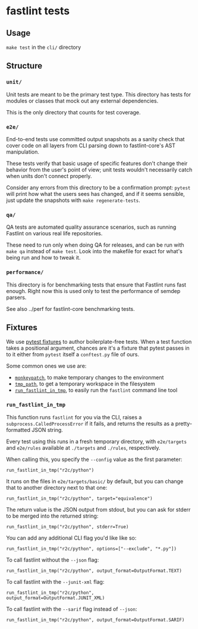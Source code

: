 # fastlint tests

## Usage

`make test` in the `cli/` directory

## Structure

### `unit/`

Unit tests are meant to be the primary test type.
This directory has tests for modules or classes
that mock out any external dependencies.

This is the only directory that counts for test coverage.

### `e2e/`

End-to-end tests use committed output snapshots as a sanity check
that cover code on all layers from CLI parsing
down to fastlint-core's AST manipulation.

These tests verify that basic usage of specific features
don't change their behavior from the user's point of view;
unit tests wouldn't necessarily catch when units don't connect properly.

Consider any errors from this directory to be a confirmation prompt:
`pytest` will print how what the users sees has changed,
and if it seems sensible, just update the snapshots with `make regenerate-tests`.

### `qa/`

QA tests are automated quality assurance scenarios,
such as running Fastlint on various real life repositories.

These need to run only when doing QA for releases,
and can be run with `make qa` instead of `make test`.
Look into the makefile for exact for what's being run and how to tweak
it.

### `performance/`

This directory is for benchmarking tests
that ensure that Fastlint runs fast enough.
Right now this is used only to test the performance
of semdep parsers.

See also ../perf for fastlint-core benchmarking tests.

## Fixtures

We use [pytest fixtures](https://docs.pytest.org/en/latest/fixture.html)
to author boilerplate-free tests.
When a test function takes a positional argument,
chances are it's a fixture that pytest passes in to it
either from `pytest` itself a `conftest.py` file of ours.

Some common ones we use are:

- [`monkeypatch`](https://docs.pytest.org/en/latest/monkeypatch.html),
  to make temporary changes to the environment
- [`tmp_path`](https://docs.pytest.org/en/latest/tmpdir.html),
  to get a temporary workspace in the filesystem
- [`run_fastlint_in_tmp`](#run_fastlint_in_tmp),
  to easily run the `fastlint` command line tool

### `run_fastlint_in_tmp`

This function runs `fastlint` for you via the CLI,
raises a `subprocess.CalledProcessError` if it fails,
and returns the results as a pretty-formatted JSON string.

Every test using this runs in a fresh temporary directory,
with `e2e/targets` and `e2e/rules` available at `./targets` and `./rules`, respectively.

When calling this, you specify the `--config` value as the first parameter:

`run_fastlint_in_tmp("r2c/python")`

It runs on the files in `e2e/targets/basic/` by default,
but you can change that to another directory next to that one:

`run_fastlint_in_tmp("r2c/python", target="equivalence")`

The return value is the JSON output from stdout,
but you can ask for stderr to be merged into the returned string:

`run_fastlint_in_tmp("r2c/python", stderr=True)`

You can add any additional CLI flag you'd like like so:

`run_fastlint_in_tmp("r2c/python", options=["--exclude", "*.py"])`

To call fastlint without the `--json` flag:

`run_fastlint_in_tmp("r2c/python", output_format=OutputFormat.TEXT)`

To call fastlint with the `--junit-xml` flag:

`run_fastlint_in_tmp("r2c/python", output_format=OutputFormat.JUNIT_XML)`

To call fastlint with the `--sarif` flag instead of `--json`:

`run_fastlint_in_tmp("r2c/python", output_format=OutputFormat.SARIF)`
